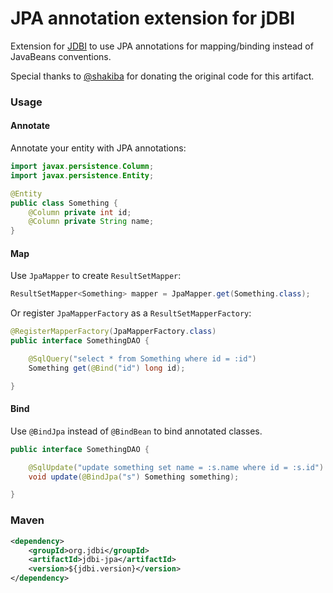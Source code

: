 JPA annotation extension for jDBI
===============

Extension for [JDBI](https://github.com/jdbi/jdbi/) to use JPA annotations for mapping/binding instead of JavaBeans
conventions.

Special thanks to [@shakiba](https://github.com/shakiba) for donating the original code for this artifact.

### Usage

#### Annotate

Annotate your entity with JPA annotations:

```java
import javax.persistence.Column;
import javax.persistence.Entity;

@Entity
public class Something {
    @Column private int id;
    @Column private String name;
}
```

#### Map

Use `JpaMapper` to create `ResultSetMapper`:

```java
ResultSetMapper<Something> mapper = JpaMapper.get(Something.class);
```

Or register `JpaMapperFactory` as a `ResultSetMapperFactory`:

```java
@RegisterMapperFactory(JpaMapperFactory.class)
public interface SomethingDAO {

    @SqlQuery("select * from Something where id = :id")
    Something get(@Bind("id") long id);

}
```
#### Bind

Use `@BindJpa` instead of `@BindBean` to bind annotated classes.

```java
public interface SomethingDAO {

    @SqlUpdate("update something set name = :s.name where id = :s.id")
    void update(@BindJpa("s") Something something);

}
```

### Maven

```xml
<dependency>
    <groupId>org.jdbi</groupId>
    <artifactId>jdbi-jpa</artifactId>
    <version>${jdbi.version}</version>
</dependency>
```